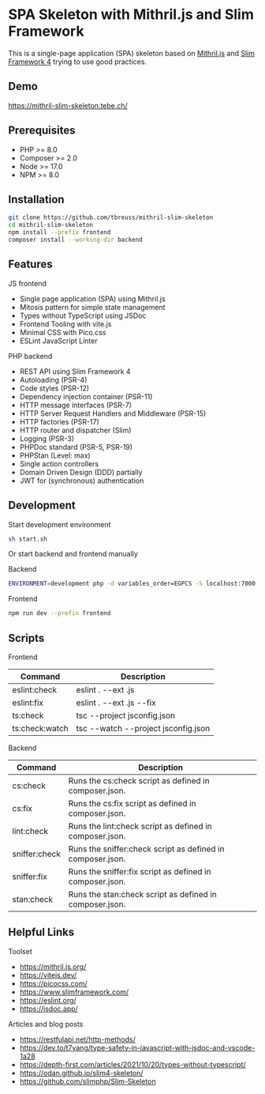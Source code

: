 # SPA Skeleton with Mithril.js and Slim Framework

This is a single-page application (SPA) skeleton based on [Mithril.js](https://mithril.js.org/) and [Slim Framework 4](https://www.slimframework.com/) trying to use good practices.


## Demo

<https://mithril-slim-skeleton.tebe.ch/>


## Prerequisites

- PHP >= 8.0
- Composer >= 2.0
- Node >= 17.0
- NPM >= 8.0


## Installation

~~~bash
git clone https://github.com/tbreuss/mithril-slim-skeleton
cd mithril-slim-skeleton
npm install --prefix frontend
composer install --working-dir backend
~~~


## Features

JS frontend

- Single page application (SPA) using Mithril.js
- Mitosis pattern for simple state management
- Types without TypeScript using JSDoc
- Frontend Tooling with vite.js
- Minimal CSS with Pico.css
- ESLint JavaScript Linter

PHP backend

- REST API using Slim Framework 4
- Autoloading (PSR-4)
- Code styles (PSR-12)
- Dependency injection container (PSR-11)
- HTTP message interfaces (PSR-7)
- HTTP Server Request Handlers and Middleware (PSR-15)
- HTTP factories (PSR-17)
- HTTP router and dispatcher (Slim)
- Logging (PSR-3)
- PHPDoc standard (PSR-5, PSR-19)
- PHPStan (Level: max)
- Single action controllers
- Domain Driven Design (DDD) partially
- JWT for (synchronous) authentication 


## Development

Start development environment

~~~bash
sh start.sh
~~~

Or start backend and frontend manually

Backend

~~~bash
ENVIRONMENT=development php -d variables_order=EGPCS -S localhost:7000 -t backend/public
~~~

Frontend

~~~bash
npm run dev --prefix frontend
~~~


## Scripts

Frontend

| Command | Description |
| --- | --- |
eslint:check | eslint . --ext .js
eslint:fix | eslint . --ext .js --fix
ts:check | tsc --project jsconfig.json
ts:check:watch | tsc --watch --project jsconfig.json

Backend

| Command | Description |
| --- | --- |
cs:check | Runs the cs:check script as defined in composer.json.
cs:fix | Runs the cs:fix script as defined in composer.json.
lint:check | Runs the lint:check script as defined in composer.json.
sniffer:check | Runs the sniffer:check script as defined in composer.json.
sniffer:fix | Runs the sniffer:fix script as defined in composer.json.
stan:check | Runs the stan:check script as defined in composer.json.


## Helpful Links

Toolset

- https://mithril.js.org/
- https://vitejs.dev/
- https://picocss.com/
- https://www.slimframework.com/
- https://eslint.org/
- https://jsdoc.app/

Articles and blog posts

- https://restfulapi.net/http-methods/
- https://dev.to/t7yang/type-safety-in-javascript-with-jsdoc-and-vscode-1a28
- https://depth-first.com/articles/2021/10/20/types-without-typescript/
- https://odan.github.io/slim4-skeleton/
- https://github.com/slimphp/Slim-Skeleton
